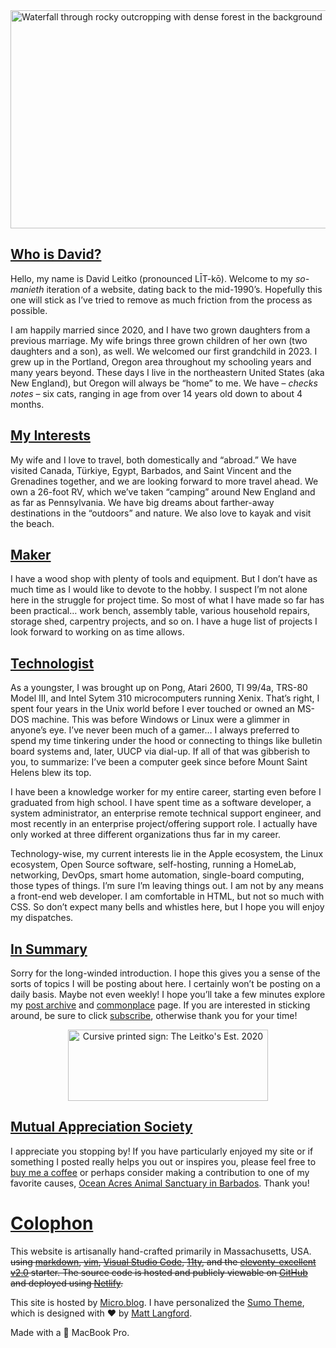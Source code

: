 <img src="https://dvdlite.micro.blog/uploads/2024/waterfall.jpg" width="600" height="349" alt="Waterfall through rocky outcropping with dense forest in the background" title="Waterfall through rocky outcropping with dense forest in the background">
<h2 id="who-is-david"><a class="nounderline" href="#who-is-david">Who is David?</a></h2>
<p>Hello, my name is David Leitko (pronounced LĪT-kō).  Welcome to my <em>so-manieth</em> iteration of a website, dating back to the mid-1990’s.  Hopefully this one will stick as I’ve tried to remove as much friction from the process as possible.</p>
<p>I am happily married since 2020, and I have two grown daughters from a previous marriage.  My wife brings three grown children of her own (two daughters and a son), as well.  We welcomed our first grandchild in 2023. I grew up in the Portland, Oregon area throughout my schooling years and many years beyond.  These days I live in the northeastern United States (aka New England), but Oregon will always be “home” to me. We have – <em>checks notes</em> – six cats, ranging in age from over 14 years old down to about 4 months.</p>
<h2 id="my-interests"><a class="nounderline" href="#my-interests">My Interests</a></h2>
<p>My wife and I love to travel, both domestically and “abroad.”  We have visited Canada, Türkiye, Egypt, Barbados, and Saint Vincent and the Grenadines together, and we are looking forward to more travel ahead.  We own a 26-foot RV, which we’ve taken “camping” around New England and as far as Pennsylvania.  We have big dreams about farther-away destinations in the “outdoors” and nature. We also love to kayak and visit the beach.</p>
<h2 id="maker"><a class="nounderline" href="#maker">Maker</a></h2>
<p>I have a wood shop with plenty of tools and equipment.  But I don’t have as much time as I would like to devote to the hobby.  I suspect I’m not alone here in the struggle for project time. So most of what I have made so far has been practical…  work bench, assembly table, various household repairs, storage shed, carpentry projects, and so on.  I have a huge list of projects I look forward to working on as time allows.</p>
<h2 id="technologist"><a class="nounderline" href="#technologist">Technologist</a></h2>
<p>As a youngster, I was brought up on Pong, Atari 2600, TI 99/4a, TRS-80 Model III, and Intel Sytem 310 microcomputers running Xenix. That’s right, I spent four years in the Unix world before I ever touched or owned an MS-DOS machine.  This was before Windows or Linux were a glimmer in anyone’s eye.  I’ve never been much of a gamer… I always preferred to spend my time tinkering under the hood or connecting to things like bulletin board systems and, later, UUCP via dial-up.  If all of that was gibberish to you, to summarize: I’ve been a computer geek since before Mount Saint Helens blew its top.</p>
<p>I have been a knowledge worker for my entire career, starting even before I graduated from high school.  I have spent time as a software developer, a system administrator, an enterprise remote technical support engineer, and most recently in an enterprise project/offering support role. I actually have only worked at three different organizations thus far in my career.</p>
<p>Technology-wise, my current interests lie in the Apple ecosystem, the Linux ecosystem, Open Source software, self-hosting, running a HomeLab, networking, DevOps, smart home automation, single-board computing, those types of things.  I’m sure I’m leaving things out.  I am not by any means a front-end web developer.  I am comfortable in HTML, but not so much with CSS. So don’t expect many bells and whistles here, but I hope you will enjoy my dispatches.</p>
<h2 id="in-summary"><a class="nounderline" href="#in-summary">In Summary</a></h2>
<p>Sorry for the long-winded introduction.  I hope this gives you a sense of the sorts of topics I will be posting about here.  I certainly won’t be posting on a daily basis.  Maybe not even weekly! I hope you’ll take a few minutes explore my <a href="/archive">post archive</a> and <a href="/commonplace">commonplace</a> page. If you are interested in sticking around, be sure to click <a href="/feed.xml">subscribe</a>, otherwise thank you for your time!</p>
<div style="text-align: center;">
<img src="https://dvdlite.micro.blog/uploads/2024/leitkos-est-2020.jpg" width="320" height="114" alt="Cursive printed sign: The Leitko's Est. 2020" title="Cursive printed sign: The Leitko's Est. 2020">
</div>
<h2 id="mutual-appreciation-society"><a class="nounderline" href="#mutual-appreciation-society">Mutual Appreciation Society</a></h2>
<p>I appreciate you stopping by! If you have particularly enjoyed my site or if something I posted really helps you out or inspires you, please feel free to <a href="https://buymeacoffee.com/dvdlite" rel="noopener">buy me a coffee</a> or perhaps consider making a contribution to one of my favorite causes, <a href="https://www.oceanacresanimalsanctuary.org" rel="noopener">Ocean Acres Animal Sanctuary in Barbados</a>.  Thank you!</p>
<h1 id="colophon"><a class="nounderline" href="#colophon">Colophon</a></h1>
<p>This website is artisanally hand-crafted primarily in Massachusetts, USA. <del>using <a href="https://daringfireball.net/projects/markdown/" rel="noopener">markdown</a>, <a href="https://www.vim.org" rel="noopener">vim</a>, <a href="https://code.visualstudio.com" rel="noopener">Visual Studio Code</a>, <a href="https://www.11ty.dev" rel="noopener">11ty</a>, and the <a href="https://github.com/madrilene/eleventy-excellent" rel="noopener">eleventy-excellent v2.0</a> starter. The source code is hosted and publicly viewable on <a href="https://github.com/dvdlite/dvdlite.co" rel="noopener">GitHub</a> and deployed using <a href="https://netlify.com" rel="noopener">Netlify</a>.</del></p>
<p>This site is hosted by <a href="https://micro.blog">Micro.blog</a>. I have personalized the <a href="https://sumo.micro.blog">Sumo Theme</a>, which is designed with <span class="red">♥</span> by <a href="https://www.mattlangford.com">Matt Langford</a>.</p>

<p>Made with a  MacBook Pro.</p>
